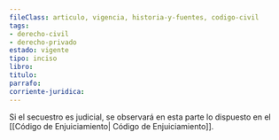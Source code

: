 ```yaml
---
fileClass: articulo, vigencia, historia-y-fuentes, codigo-civil
tags:
- derecho-civil
- derecho-privado
estado: vigente
tipo: inciso
libro:
titulo:
parrafo:
corriente-juridica:
---
```

Si el secuestro es judicial, se observará en esta parte lo dispuesto en el [[Código de Enjuiciamiento| Código de Enjuiciamiento]].